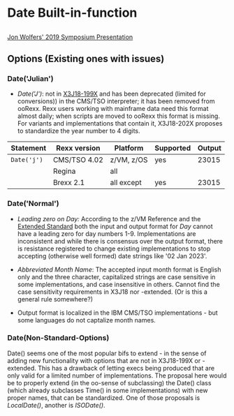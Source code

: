# Date Built-in-function

##
[Jon Wolfers' 2019 Symposium Presentation](https://www.rexxla.org/presentations/2019/Subclassing%20the%20ooRexx%20dateTime%20class.pdf)

## Options (Existing ones with issues)

### Date('Julian')
- *Date('J')*:
 not in [X3J18-199X](https://github.com/RexxLA/rexx-repository/blob/master/ARB/standards/historic/j18pub.pdf) and has been deprecated (limited for conversions)) in the CMS/TSO interpreter; it has been removed from ooRexx. Rexx users working with mainframe data need this format almost daily; when scripts are moved to ooRexx this format is missing. For variants and implementations that contain it, X3J18-202X proposes to standardize the year number to 4 digits.

| Statement   | Rexx version | Platform  | Supported | Output |
|-----------  |--------------|-----------|-----------|--------|
| `Date('j')` | CMS/TSO 4.02 | z/VM, z/OS| yes       | 23015  |
|             | Regina       | all       |           ||
|             | Brexx 2.1    | all except| yes       | 23015  |



### Date('Normal')
- *Leading zero on Day:*
According to the z/VM Reference and the [Extended Standard](https://github.com/RexxLA/rexx-repository/blob/master/ARB/standards/historic/Extended_Rexx_Standard_Dallas_Version-1998.pdf) both the input and output format for *Day* cannot have a leading zero for day numbers 1-9. Implementations are inconsistent and while there is consensus over the output format, there is resistance registered to change existing implementations to stop accepting (otherwise well formed) date strings like '02 Jan 2023'.
- *Abbreviated Month Name*: 
The accepted input month format is English only and the three character, capitalized strings are case sensitive in some implementations, and case insensitive in others. Cannot find the case sensitivity requirements in X3J18 nor -extended. (Or is this a general rule somewhere?) 

- Output format is localized in the IBM CMS/TSO implementations - but some languages do not captalize month names.

### Date(Non-Standard-Options)
Date() seems one of the most popular bifs to extend - in the sense of adding new functionality with options that are not in X3J18-199X or -extended. This has a drawback of letting execs being produced that are only valid for a limited number of implementations. The proposal here would be to properly extend (in the oo-sense of subclassing) the Date() class (which already subclasses Time() in some implementations) with new proper names, that can be standardized. One of those proposals is *LocalDate()*, another is *ISODate()*.

